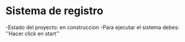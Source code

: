 <h1>Sistema de registro</h1>


-Estado del proyecto: en construccion
-Para ejecutar el sistema debes:
''Hacer click en start''
